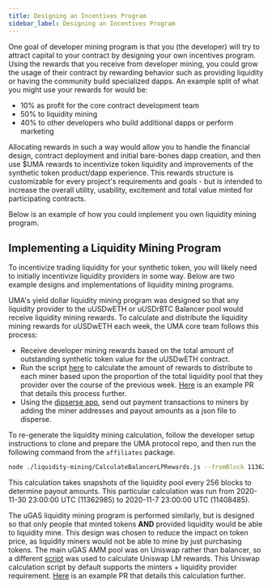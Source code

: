 ```yaml
---
title: Designing an Incentives Program
sidebar_label: Designing an Incentives Program
---
```


One goal of developer mining program is that you (the developer) will try to attract capital to your contract by designing your own incentives program. Using the rewards that you receive from developer mining, you could grow the usage of their contract by rewarding behavior such as providing liquidity or having the community build specialized dapps. An example split of what you might use your rewards for would be:

- 10% as profit for the core contract development team
- 50% to liquidity mining
- 40% to other developers who build additional dapps or perform marketing

Allocating rewards in such a way would allow you to handle the financial design, contract deployment and initial bare-bones dapp creation, and then use $UMA rewards to incentivize token liquidity and improvements of the synthetic token product/dapp experience. This rewards structure is customizable for every project's requirements and goals - but is intended to increase the overall utility, usability, excitement and total value minted for participating contracts.

Below is an example of how you could implement you own liquidity mining program.

## Implementing a Liquidity Mining Program

To incentivize trading liquidity for your synthetic token, you will likely need to initially incentivize liquidity providers in some way. Below are two example designs and implementations of liquidity mining programs.

UMA's yield dollar liquidity mining program was designed so that any liquidity provider to the uUSDwETH or uUSDrBTC Balancer pool would receive liquidity mining rewards. To calculate and distribute the liquidity mining rewards for uUSDwETH each week, the UMA core team follows this process:

- Receive developer mining rewards based on the total amount of outstanding synthetic token value for the uUSDwETH contract.
- Run the script [here](https://github.com/UMAprotocol/protocol/blob/master/packages/affiliates/liquidity-mining/CalculateBalancerLPRewards.js) to calculate the amount of rewards to distribute to each miner based upon the proportion of the total liquidity pool that they provider over the course of the previous week. [Here](https://github.com/UMAprotocol/protocol/pull/2275) is an example PR that details this process further.
- Using the [dipserse app](https://disperse.app/), send out payment transactions to miners by adding the miner addresses and payout amounts as a json file to disperse.

To re-generate the liquidity mining calculation, follow the developer setup instructions to clone and prepare the UMA protocol repo, and then run the following command from the `affiliates` package. 

```bash
node ./liquidity-mining/CalculateBalancerLPRewards.js --fromBlock 11362985 --toBlock 11408485 --poolAddress="0xcce41676a4624f4a1e33a787a59d6bf96e5067bc" --umaPerWeek=14486 --tokenName="yusdeth" --week=19 --network mainnet_mnemonic
```

This calculation takes snapshots of the liquidity pool every 256 blocks to determine payout amounts. This particular calculation was run from 2020-11-30 23:00:00 UTC (11362985) to 2020-11-7 23:00:00 UTC (11408485).

The uGAS liquidity mining program is performed similarly, but is designed so that only people that minted tokens **AND** provided liquidity would be able to liquidity mine. This design was chosen to reduce the impact on token price, as liquidity miners would not be able to mine by just purchasing tokens. The main uGAS AMM pool was on Uniswap rather than balancer, so a different [script](https://github.com/UMAprotocol/protocol/blob/master/packages/affiliates/liquidity-mining/CalculateUniswapLPRewards.js) was used to calculate Uniswap LM rewards. This Uniswap calculation script by default supports the minters + liquidity provider requirement. [Here](https://github.com/UMAprotocol/protocol/pull/2272) is an example PR that details this calculation further.

<!-- TO DO
## Calculating APY for Liquidity Miners -->


<!-- To DO
## Implementing a dApp Mining Program -->